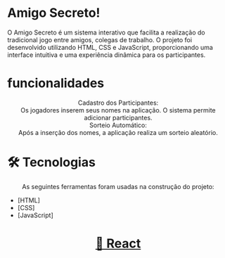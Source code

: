 
# Amigo Secreto! 

O Amigo Secreto é um sistema interativo que facilita a realização do tradicional jogo entre amigos, colegas de trabalho. O projeto foi desenvolvido utilizando HTML, CSS e JavaScript, proporcionando uma interface intuitiva e uma experiência dinâmica para os participantes.

# funcionalidades
<center>Cadastro dos Participantes:</center>

<center>Os jogadores inserem seus nomes na aplicação.
O sistema permite adicionar participantes.</center>

<center>Sorteio Automático:</center>
<center>Após a inserção dos nomes, a aplicação realiza um sorteio aleatório.</center>

# 🛠 Tecnologias
<center>As seguintes ferramentas foram usadas na construção do projeto:</center>

- [HTML]
- [CSS]
- [JavaScript]

 <h1 align="center">
    <a href="https://pt-br.reactjs.org/">🔗 React</a>
</h1>


